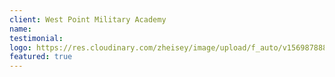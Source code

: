```yaml
---
client: West Point Military Academy
name:
testimonial:
logo: https://res.cloudinary.com/zheisey/image/upload/f_auto/v1569878889/teambusiness/logo/west-point.jpg
featured: true
---
```

